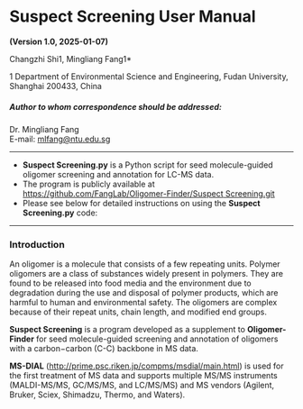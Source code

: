 # **Suspect Screening User Manual**

**(Version 1.0, 2025-01-07)**

Changzhi Shi1, Mingliang Fang1*

1 Department of Environmental Science and Engineering, Fudan University, Shanghai 200433, China

##### Author to whom correspondence should be addressed:

Dr. Mingliang Fang  
E-mail: mlfang@ntu.edu.sg

---

- **Suspect Screening.py** is a Python script for seed molecule-guided oligomer screening and annotation for LC-MS data. 
- The program is publicly available at [https://github.com/FangLab/Oligomer-Finder/Suspect Screening.git](https://github.com/FangLab/Oligomer-Finder/Suspect%20Screening.git)
- Please see below for detailed instructions on using the **Suspect Screening.py** code:

---

### **Introduction**

An oligomer is a molecule that consists of a few repeating units. Polymer oligomers are a class of substances widely present in polymers. They are found to be released into food media and the environment due to degradation during the use and disposal of polymer products, which are harmful to human and environmental safety. The oligomers are complex because of their repeat units, chain length, and modified end groups.

**Suspect Screening** is a program developed as a supplement to **Oligomer-Finder** for seed molecule-guided screening and annotation of oligomers with a carbon−carbon (C-C) backbone in MS data.

**MS-DIAL** (http://prime.psc.riken.jp/compms/msdial/main.html) is used for the first treatment of MS data and supports multiple MS/MS instruments (MALDI-MS/MS, GC/MS/MS, and LC/MS/MS) and MS vendors (Agilent, Bruker, Sciex, Shimadzu, Thermo, and Waters).
